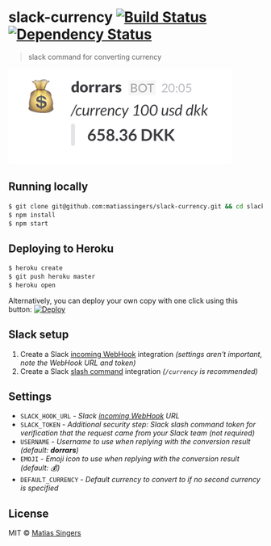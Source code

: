 # slack-currency [![Build Status](http://img.shields.io/travis/matiassingers/slack-currency.svg?style=flat-square)](https://travis-ci.org/matiassingers/slack-currency) [![Dependency Status](http://img.shields.io/gemnasium/matiassingers/slack-currency.svg?style=flat-square)](https://gemnasium.com/matiassingers/slack-currency)
> slack command for converting currency

![slack-currency screenshot example](screenshot.png)


## Running locally
```sh
$ git clone git@github.com:matiassingers/slack-currency.git && cd slack-currency
$ npm install
$ npm start
```


## Deploying to Heroku
```sh
$ heroku create
$ git push heroku master
$ heroku open
```

Alternatively, you can deploy your own copy with one click using this button:
[![Deploy](https://www.herokucdn.com/deploy/button.svg)](https://heroku.com/deploy?template=https://github.com/matiassingers/slack-currency)


## Slack setup
1. Create a Slack [incoming WebHook](https://my.slack.com/services/new/incoming-webhook/) integration *(settings aren't important, note the WebHook URL and token)*
2. Create a Slack [slash command](https://my.slack.com/services/new/slash-commands) integration *(`/currency` is recommended)*


## Settings
- `SLACK_HOOK_URL` - *Slack [incoming WebHook](https://my.slack.com/services/new/incoming-webhook/) URL*
- `SLACK_TOKEN` - *Additional security step: Slack slash command token for verification that the request came from your Slack team (not required)*
- `USERNAME` - *Username to use when replying with the conversion result (default: **dorrars**)*
- `EMOJI` - *Emoji icon to use when replying with the conversion result (default: :moneybag:)*
- `DEFAULT_CURRENCY` - *Default currency to convert to if no second currency is specified*


## License

MIT © [Matias Singers](http://mts.io)
